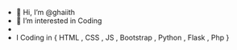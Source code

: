 - 👋 Hi, I’m @ghaiith
- 👀 I’m interested in Coding
- 
- I Coding in { HTML , CSS , JS , Bootstrap , Python , Flask , Php }
